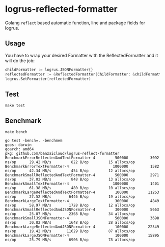 # logrus-reflected-formatter
Golang `reflect` based automatic function, line and package fields for logrus.

## Usage

You have to wrap your desired Formatter with the ReflectedFormatter and it will do the job:

```go
childFormatter := logrus.JSONFormatter{}
reflectedFormatter := &ReflectedFormatter{ChildFormatter: &childFormatter}
logrus.SetFormatter(reflectedFormatter)
```

## Test
`make test`

## Benchmark
`make bench`

```
go test -bench=. -benchmem
goos: darwin
goarch: amd64
pkg: github.com/banzaicloud/logrus-reflect-formatter
BenchmarkErrorReflectedAndTextFormatter-4   	  500000	      3092 ns/op	  29.42 MB/s	     822 B/op	      15 allocs/op
BenchmarkErrorTextFormatter-4               	 1000000	      1582 ns/op	  42.34 MB/s	     454 B/op	      12 allocs/op
BenchmarkSmallReflectedAndTextFormatter-4   	  500000	      2971 ns/op	  37.02 MB/s	     848 B/op	      13 allocs/op
BenchmarkSmallTextFormatter-4               	 1000000	      1401 ns/op	  61.38 MB/s	     480 B/op	      10 allocs/op
BenchmarkLargeReflectedAndTextFormatter-4   	  100000	     11263 ns/op	  27.52 MB/s	    6446 B/op	      19 allocs/op
BenchmarkLargeTextFormatter-4               	  300000	      4849 ns/op	  58.97 MB/s	    1728 B/op	      12 allocs/op
BenchmarkSmallReflectedAndJSONFormatter-4   	  300000	      5663 ns/op	  25.07 MB/s	    2368 B/op	      34 allocs/op
BenchmarkSmallJSONFormatter-4               	  500000	      3698 ns/op	  30.82 MB/s	    1648 B/op	      28 allocs/op
BenchmarkLargeReflectedAndJSONFormatter-4   	  100000	     22549 ns/op	  19.42 MB/s	   11629 B/op	      87 allocs/op
BenchmarkLargeJSONFormatter-4               	  100000	     15895 ns/op	  25.79 MB/s	    6906 B/op	      78 allocs/op
```
